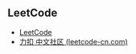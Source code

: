 ## LeetCode

- [LeetCode](https://leetcode.com/problemset/all/)
- [力扣 中文社区 (leetcode-cn.com)](https://leetcode-cn.com/problemset/all/)

